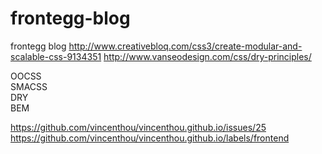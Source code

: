# frontegg-blog
frontegg blog
http://www.creativebloq.com/css3/create-modular-and-scalable-css-9134351
http://www.vanseodesign.com/css/dry-principles/

OOCSS   
SMACSS   
DRY    
BEM   

   
https://github.com/vincenthou/vincenthou.github.io/issues/25   
https://github.com/vincenthou/vincenthou.github.io/labels/frontend
